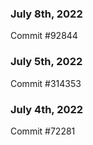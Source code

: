 ### July 8th, 2022

Commit #92844

### July 5th, 2022

Commit #314353


### July 4th, 2022

Commit #72281
